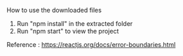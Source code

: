 How to use the downloaded files

1) Run "npm install" in the extracted folder
2) Run "npm start" to view the project

Reference : https://reactjs.org/docs/error-boundaries.html
